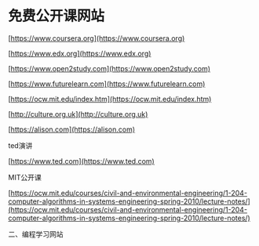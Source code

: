 # 免费公开课网站

[https://www.coursera.org](https://www.coursera.org)

[https://www.edx.org](https://www.edx.org)

[https://www.open2study.com](https://www.open2study.com)

[https://www.futurelearn.com](https://www.futurelearn.com)

[https://ocw.mit.edu/index.htm](https://ocw.mit.edu/index.htm)

[http://culture.org.uk](http://culture.org.uk)

[https://alison.com](https://alison.com)

ted演讲

[https://www.ted.com](https://www.ted.com)

MIT公开课

[https://ocw.mit.edu/courses/civil-and-environmental-engineering/1-204-computer-algorithms-in-systems-engineering-spring-2010/lecture-notes/](https://ocw.mit.edu/courses/civil-and-environmental-engineering/1-204-computer-algorithms-in-systems-engineering-spring-2010/lecture-notes/)

二、编程学习网站

